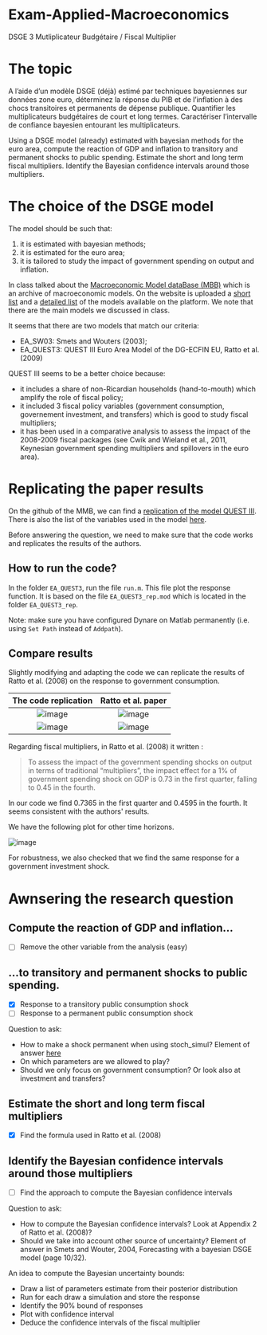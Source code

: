 # Exam-Applied-Macroeconomics
DSGE 3 Mutliplicateur Budgétaire / Fiscal Multiplier

# The topic

A l’aide d’un modèle DSGE (déjà) estimé par techniques bayesiennes sur données zone euro, déterminez la réponse du PIB et de l’inflation à des chocs transitoires et permanents de dépense publique. Quantifier les multiplicateurs budgétaires de court et long termes. Caractériser l’intervalle de confiance bayesien entourant les multiplicateurs.

Using a DSGE model (already) estimated with bayesian methods for the euro area, compute the reaction of GDP and inflation to transitory and permanent shocks to public spending. Estimate the short and long term fiscal multipliers. Identify the Bayesian confidence intervals around those multipliers.

# The choice of the DSGE model

The model should be such that:
1. it is estimated with bayesian methods;
2. it is estimated for the euro area;
3. it is tailored to study the impact of government spending on output and inflation.

In class talked about the [Macroeconomic Model dataBase (MBB)](https://www.macromodelbase.com/) which is an archive of macroeconomic models. On the website is uploaded a [short list](https://www.macromodelbase.com/files/documentation_source/mmb-model-list.pdf) and a [detailed list](https://www.macromodelbase.com/files/documentation_source/mmb-model-description.pdf) of the models available on the platform. We note that there are the main models we discussed in class. 

It seems that there are two models that match our criteria:
- EA_SW03: Smets and Wouters (2003);
- EA_QUEST3: QUEST III Euro Area Model of the DG-ECFIN EU, Ratto et al. (2009)

QUEST III seems to be a better choice because:
- it includes a share of non-Ricardian households (hand-to-mouth) which amplify the role of fiscal policy;
- it included 3 fiscal policy variables (government consumption, governement investment, and transfers) which is good to study fiscal multipliers;
- it has been used in a comparative analysis to assess the impact of the 2008-2009 fiscal packages (see Cwik and Wieland et al., 2011, Keynesian government spending multipliers and spillovers in the euro area).

# Replicating the paper results

On the github of the MMB, we can find a [replication of the model QUEST III](https://github.com/IMFS-MMB/mmb-rep/tree/master/EA_QUEST3). There is also the list of the variables used in the model [here](https://github.com/IMFS-MMB/mmb-gui-mlab/blob/master/MODELS/EA_QUEST3/list_of_variables.xls).

Before answering the question, we need to make sure that the code works and replicates the results of the authors.

## How to run the code?

In the folder `EA_QUEST3`, run the file `run.m`. This file plot the response function. It is based on the file `EA_QUEST3_rep.mod` which is located in the folder `EA_QUEST3_rep`. 

Note: make sure you have configured Dynare on Matlab permanently (i.e. using `Set Path` instead of `Addpath`).

## Compare results

Slightly modifying and adapting the code we can replicate the results of Ratto et al. (2008) on the response to government consumption.

The code replication       |  Ratto et al. paper
:-------------------------:|:-------------------------:
![image](https://user-images.githubusercontent.com/37322244/160674359-fc7b354d-7c41-45b3-ba9a-45b94932fe6c.png)  |  ![image](https://user-images.githubusercontent.com/37322244/160674054-fbb50d1c-ef76-4439-902e-a2ddf45c6905.png)
![image](https://user-images.githubusercontent.com/37322244/160674415-07a0a1a3-9df0-4973-91b5-8c08e2ddaeee.png) | ![image](https://user-images.githubusercontent.com/37322244/160674211-defb202d-d210-4073-9bc6-f67537f207d4.png)

Regarding fiscal multipliers, in Ratto et al. (2008) it written : 

>To assess the impact of the government spending shocks on output in terms of traditional “multipliers”, the impact effect for a 1% of government spending shock on GDP is 0.73 in the first quarter, falling to 0.45 in the fourth.
>
In our code we find  0.7365 in the first quarter and 0.4595 in the fourth. It seems consistent with the authors' results. 

We have the following plot for other time horizons.

![image](https://user-images.githubusercontent.com/37322244/160675225-b61cf418-ac1b-4db8-b837-893945bc9f6f.png)

For robustness, we also checked that we find the same response for a government investment shock.

# Awnsering the research question

##  Compute the reaction of GDP and inflation...

- [ ] Remove the other variable from the analysis (easy)

##  ...to transitory and permanent shocks to public spending.

- [X] Response to a transitory public consumption shock
- [ ] Response to a permanent public consumption shock 

Question to ask:
- How to make a shock permanent when using stoch_simul? Element of answer [here](https://forum.dynare.org/t/permanent-shock-in-stochastic-simulation/2399/3)
- On which parameters are we allowed to play?
- Should we only focus on government consumption? Or look also at investment and transfers?

## Estimate the short and long term fiscal multipliers

- [X] Find the formula used in Ratto et al. (2008)

## Identify the Bayesian confidence intervals around those multipliers

- [ ] Find the approach to compute the Bayesian confidence intervals

Question to ask:
- How to compute the Bayesian confidence intervals? Look at Appendix 2 of Ratto et al. (2008)?
- Should we take into account other source of uncertainty? Element of answer in Smets and Wouter, 2004, Forecasting with a bayesian DSGE model (page 10/32).

An idea to compute the Bayesian uncertainty bounds:
- Draw a list of parameters estimate from their posterior distribution
- Run for each draw a simulation and store the response
- Identify the 90% bound of responses
- Plot with confidence interval
- Deduce the confidence intervals of the fiscal multiplier
